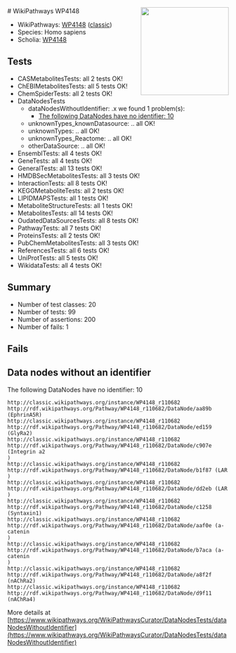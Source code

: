 <img style="float: right; width: 200px" src="https://upload.wikimedia.org/wikipedia/commons/thumb/8/83/Wplogo_with_text_500.png/640px-Wplogo_with_text_500.png" />
# WikiPathways WP4148

* WikiPathways: [WP4148](https://wikipathways.org/pathways/WP4148) ([classic](https://classic.wikipathways.org/instance/WP4148))
* Species: Homo sapiens
* Scholia: [WP4148](https://scholia.toolforge.org/wikipathways/WP4148)
## Tests
* CASMetabolitesTests: all 2 tests OK!
* ChEBIMetabolitesTests: all 5 tests OK!
* ChemSpiderTests: all 2 tests OK!
* DataNodesTests
    * dataNodesWithoutIdentifier: .x we found 1 problem(s):
        * [The following DataNodes have no identifier: 10](#8792c490)
    * unknownTypes_knownDatasource: .. all OK!
    * unknownTypes: .. all OK!
    * unknownTypes_Reactome: .. all OK!
    * otherDataSource: .. all OK!
* EnsemblTests: all 4 tests OK!
* GeneTests: all 4 tests OK!
* GeneralTests: all 13 tests OK!
* HMDBSecMetabolitesTests: all 3 tests OK!
* InteractionTests: all 8 tests OK!
* KEGGMetaboliteTests: all 2 tests OK!
* LIPIDMAPSTests: all 1 tests OK!
* MetaboliteStructureTests: all 1 tests OK!
* MetabolitesTests: all 14 tests OK!
* OudatedDataSourcesTests: all 8 tests OK!
* PathwayTests: all 7 tests OK!
* ProteinsTests: all 2 tests OK!
* PubChemMetabolitesTests: all 3 tests OK!
* ReferencesTests: all 6 tests OK!
* UniProtTests: all 5 tests OK!
* WikidataTests: all 4 tests OK!


## Summary

* Number of test classes: 20
* Number of tests: 99
* Number of assertions: 200
* Number of fails: 1

## Fails

<a name="8792c490" />

## Data nodes without an identifier

The following DataNodes have no identifier: 10
```
http://classic.wikipathways.org/instance/WP4148_r110682 http://rdf.wikipathways.org/Pathway/WP4148_r110682/DataNode/aa89b (EphrinA5R)
http://classic.wikipathways.org/instance/WP4148_r110682 http://rdf.wikipathways.org/Pathway/WP4148_r110682/DataNode/ed159 (GlyRa2)
http://classic.wikipathways.org/instance/WP4148_r110682 http://rdf.wikipathways.org/Pathway/WP4148_r110682/DataNode/c907e (Integrin a2
)
http://classic.wikipathways.org/instance/WP4148_r110682 http://rdf.wikipathways.org/Pathway/WP4148_r110682/DataNode/b1f87 (LAR
)
http://classic.wikipathways.org/instance/WP4148_r110682 http://rdf.wikipathways.org/Pathway/WP4148_r110682/DataNode/dd2eb (LAR
)
http://classic.wikipathways.org/instance/WP4148_r110682 http://rdf.wikipathways.org/Pathway/WP4148_r110682/DataNode/c1258 (Syntaxin1)
http://classic.wikipathways.org/instance/WP4148_r110682 http://rdf.wikipathways.org/Pathway/WP4148_r110682/DataNode/aaf0e (a-catenin
)
http://classic.wikipathways.org/instance/WP4148_r110682 http://rdf.wikipathways.org/Pathway/WP4148_r110682/DataNode/b7aca (a-catenin
)
http://classic.wikipathways.org/instance/WP4148_r110682 http://rdf.wikipathways.org/Pathway/WP4148_r110682/DataNode/a8f2f (nAChRa2)
http://classic.wikipathways.org/instance/WP4148_r110682 http://rdf.wikipathways.org/Pathway/WP4148_r110682/DataNode/d9f11 (nAChRa4)
```

More details at [https://www.wikipathways.org/WikiPathwaysCurator/DataNodesTests/dataNodesWithoutIdentifier](https://www.wikipathways.org/WikiPathwaysCurator/DataNodesTests/dataNodesWithoutIdentifier)

